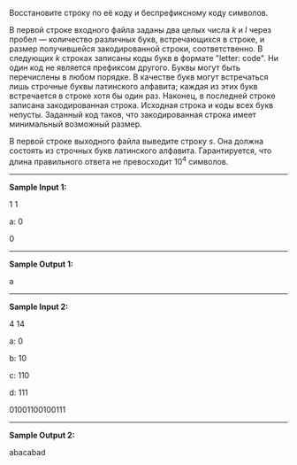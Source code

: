 Восстановите строку по её коду и беспрефиксному коду символов. 

В первой строке входного файла заданы два целых числа $k$ и $l$ через пробел — количество различных букв, встречающихся в строке, и размер получившейся закодированной строки, соответственно. В следующих $k$ строках записаны коды букв в формате "letter: code". Ни один код не является префиксом другого. Буквы могут быть перечислены в любом порядке. В качестве букв могут встречаться лишь строчные буквы латинского алфавита; каждая из этих букв встречается в строке хотя бы один раз. Наконец, в последней строке записана закодированная строка. Исходная строка и коды всех букв непусты. Заданный код таков, что закодированная строка имеет минимальный возможный размер. 

В первой строке выходного файла выведите строку $s$. Она должна состоять из строчных букв латинского алфавита. Гарантируется, что длина правильного ответа не превосходит $10^4$ символов.

***

**Sample Input 1:**

1 1

a: 0

0

***

**Sample Output 1:**

a

***

**Sample Input 2:**

4 14

a: 0

b: 10

c: 110

d: 111

01001100100111

***

**Sample Output 2:**

abacabad
